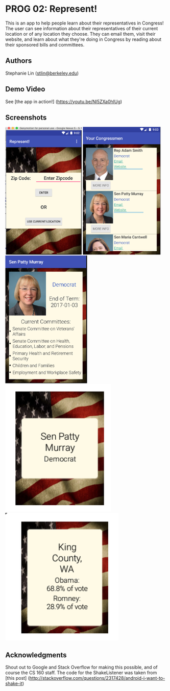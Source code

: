 # PROG 02: Represent!

This is an app to help people learn about their representatives in Congress! The user can see information about their representatives of their current location or of any location they choose. They can email them, visit their website, and learn about what they're doing in Congress by reading about their sponsored bills and committees.

## Authors

Stephanie Lin ([stlin@berkeley.edu](mailto:stlin@berkeley.edu))

## Demo Video

See [the app in action!] (https://youtu.be/Nl5ZXa0hIUg)

## Screenshots

<img src="screenshots/Home.png" height="400" alt="Screenshot"/>
<img src="screenshots/CongressionalView.png" height="400" alt="Screenshot"/>
<img src="screenshots/DetailedView.png" height="400" alt="Screenshot"/>
<img src="screenshots/WatchPerson.png" height="400" alt="Screenshot"/>
<img src="screenshots/2012vote.png" height="400" alt="Screenshot"/>

## Acknowledgments

Shout out to Google and Stack Overflow for making this possible, and of course the CS 160 staff. 
The code for the ShakeListener was taken from [this post] (http://stackoverflow.com/questions/2317428/android-i-want-to-shake-it)
